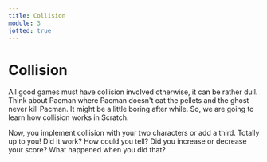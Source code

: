 ```yaml
---
title: Collision
module: 3
jotted: true
---
```


# Collision

All good games must have collision involved otherwise, it can be rather dull.  Think about Pacman where Pacman doesn't eat the pellets and the ghost never kill Pacman.  It might be a little boring after while. So, we are going to learn how collision works in Scratch.

<!-- insert video -->

Now, you implement collision with your two characters or add a third.  Totally up to you!  Did it work? How could you tell? Did you increase or decrease your score?  What happened when you did that?